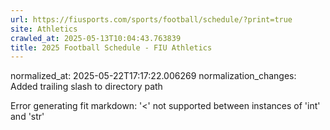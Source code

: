 ```yaml
---
url: https://fiusports.com/sports/football/schedule/?print=true
site: Athletics
crawled_at: 2025-05-13T10:04:43.763839
title: 2025 Football Schedule - FIU Athletics
---
```

normalized_at: 2025-05-22T17:17:22.006269
normalization_changes: Added trailing slash to directory path

Error generating fit markdown: '<' not supported between instances of 'int' and 'str'